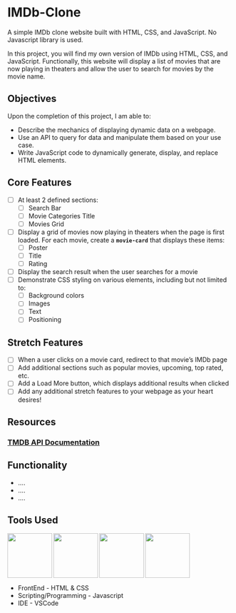 # IMDb-Clone

A simple IMDb clone website built with HTML, CSS, and JavaScript. No Javascript library is used.

In this project, you will find my own version of IMDb using HTML, CSS, and JavaScript. Functionally, this website will display a list of movies that are now playing in theaters and allow the user to search for movies by the movie name.



## **Objectives**
Upon the completion of this project, I am able to:
- Describe the mechanics of displaying dynamic data on a webpage.
- Use an API to query for data and manipulate them based on your use case.
- Write JavaScript code to dynamically generate, display, and replace HTML elements.

## **Core Features**

- [ ]  At least 2 defined sections:
    - [ ]  Search Bar
    - [ ]  Movie Categories Title
    - [ ]  Movies Grid
- [ ]  Display a grid of movies now playing in theaters when the page is first loaded. For each movie, create a **`movie-card`** that displays these items:
    - [ ]  Poster
    - [ ]  Title
    - [ ]  Rating
- [ ]  Display the search result when the user searches for a movie
- [ ]  Demonstrate CSS styling on various elements, including but not limited to:
    - [ ]  Background colors
    - [ ]  Images
    - [ ]  Text
    - [ ]  Positioning
  
## **Stretch Features**

- [ ]  When a user clicks on a movie card, redirect to that movie’s IMDb page
- [ ]  Add additional sections such as popular movies, upcoming, top rated, etc.
- [ ]  Add a Load More button, which displays additional results when clicked
- [ ]  Add any additional stretch features to your webpage as your heart desires!

## Resources

### [TMDB API Documentation](https://developers.themoviedb.org/3/getting-started/introduction)

## Functionality
- ....
- ....
- ....

## Tools Used
<img align="left" src="https://user-images.githubusercontent.com/18380165/224329335-3cdf989b-bdce-41e6-82dc-7d4c50d5f283.png" width="100" height="100">
<img align="left" src="https://user-images.githubusercontent.com/18380165/224329345-7363d693-4f27-4a58-8c9e-086d8a3fa420.png" width="100" height="100">
<img align="left" src="https://user-images.githubusercontent.com/18380165/224332427-426a3fbb-e25d-4deb-a832-666ae2e2e418.png" width="100" height="100">
<img  src="https://user-images.githubusercontent.com/18380165/224329339-a5174b23-1a5c-4ae4-95c8-ead20a29d77e.png" width="100" height="100">

* FrontEnd - HTML & CSS
* Scripting/Programming - Javascript
* IDE - VSCode
